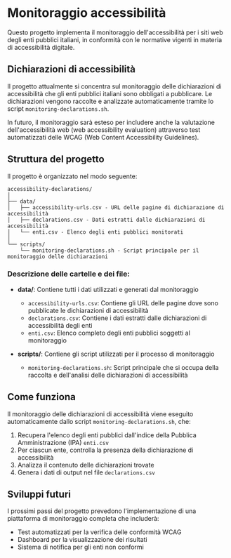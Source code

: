 # Monitoraggio accessibilità 

Questo progetto implementa il monitoraggio dell'accessibilità per i siti web degli enti pubblici italiani, in conformità con le normative vigenti in materia di accessibilità digitale.

## Dichiarazioni di accessibilità

Il progetto attualmente si concentra sul monitoraggio delle dichiarazioni di accessibilità che gli enti pubblici italiani sono obbligati a pubblicare. Le dichiarazioni vengono raccolte e analizzate automaticamente tramite lo script `monitoring-declarations.sh`.

In futuro, il monitoraggio sarà esteso per includere anche la valutazione dell'accessibilità web (web accessibility evaluation) attraverso test automatizzati delle WCAG (Web Content Accessibility Guidelines).

## Struttura del progetto

Il progetto è organizzato nel modo seguente:

```
accessibility-declarations/
│
├── data/
│   ├── accessibility-urls.csv - URL delle pagine di dichiarazione di accessibilità
│   ├── declarations.csv - Dati estratti dalle dichiarazioni di accessibilità
│   └── enti.csv - Elenco degli enti pubblici monitorati
│
└── scripts/
    └── monitoring-declarations.sh - Script principale per il monitoraggio delle dichiarazioni
```

### Descrizione delle cartelle e dei file:

- **data/**: Contiene tutti i dati utilizzati e generati dal monitoraggio
  - `accessibility-urls.csv`: Contiene gli URL delle pagine dove sono pubblicate le dichiarazioni di accessibilità
  - `declarations.csv`: Contiene i dati estratti dalle dichiarazioni di accessibilità degli enti
  - `enti.csv`: Elenco completo degli enti pubblici soggetti al monitoraggio

- **scripts/**: Contiene gli script utilizzati per il processo di monitoraggio
  - `monitoring-declarations.sh`: Script principale che si occupa della raccolta e dell'analisi delle dichiarazioni di accessibilità

## Come funziona

Il monitoraggio delle dichiarazioni di accessibilità viene eseguito automaticamente dallo script `monitoring-declarations.sh`, che:

1. Recupera l'elenco degli enti pubblici dall'indice della Pubblica Amministrazione (IPA) `enti.csv`
2. Per ciascun ente, controlla la presenza della dichiarazione di accessibilità
3. Analizza il contenuto delle dichiarazioni trovate
4. Genera i dati di output nel file `declarations.csv`

## Sviluppi futuri

I prossimi passi del progetto prevedono l'implementazione di una piattaforma di monitoraggio completa che includerà:

- Test automatizzati per la verifica delle conformità WCAG
- Dashboard per la visualizzazione dei risultati
- Sistema di notifica per gli enti non conformi



